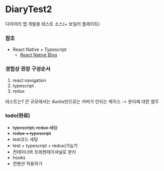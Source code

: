 # DiaryTest2

다이어리 앱 개발용 테스트 소스(+ 보일러 플레이트)

### 참조

* React Native + Typescript
    * [React Native Blog](https://facebook.github.io/react-native/blog/2018/05/07/using-typescript-with-react-native)


### 경험상 권장 구성순서

1. react navigation
2. typescript
3. redux

테스트는?
큰 규모에서는 ducks만으로는 커버가 안되는 케이스 -> 분리에 대한 염두


### todo(~~완료~~)

- ~~typescript, redux 세팅~~
- ~~redux + typescript~~
- test코드 세팅
- test + typescript + redux(가능?)
- 컨테이너와 프레젠테이셔널로 분리
- hooks
- 컨벤션 적용하기